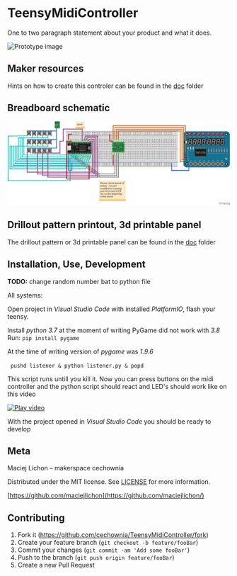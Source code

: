 # TeensyMidiController

One to two paragraph statement about your product and what it does.

![Prototype image](https://github.com/cechownia/TeensyMidiController/blob/master/doc/image/prototype.png?raw=true)

## Maker resources

Hints on how to create this controler can be found in the [doc](doc) folder

## Breadboard schematic
![Prototype schematic](https://github.com/cechownia/TeensyMidiController/blob/master/doc/schematics/MidiControllerSchematic_bb.png?raw=true)

## Drillout pattern printout, 3d printable panel

The drillout pattern or 3d printable panel can be found in the [doc](doc) folder

## Installation, Use, Development

**TODO:** change random number bat to python file

All systems:

Open project in *Visual Studio Code* with installed *PlatformIO*, flash your teensy.

Install *python 3.7* at the moment of writing PyGame did not work with *3.8*
Run:
```pip install pygame```

At the time of writing version of *pygame* was *1.9.6*

``` pushd listener & python listener.py & popd```

This script runs untill you kill it. Now you can press buttons on the midi controller and the python script should react and LED's should work like on this video

[![Play video](https://media.giphy.com/media/gfx0BmaPcHfDG8a9HZ/giphy.gif)](https://vimeo.com/427071713 "Prototype in action")

With the project opened in *Visual Studio Code* you should be ready to develop

## Meta

Maciej Lichon – makerspace cechownia

Distributed under the MIT license. See [LICENSE](LICENSE) for more information.

[https://github.com/maciejlichon](https://github.com/maciejlichon/)

## Contributing

1. Fork it (<https://github.com/cechownia/TeensyMidiController/fork>)
2. Create your feature branch (`git checkout -b feature/fooBar`)
3. Commit your changes (`git commit -am 'Add some fooBar'`)
4. Push to the branch (`git push origin feature/fooBar`)
5. Create a new Pull Request